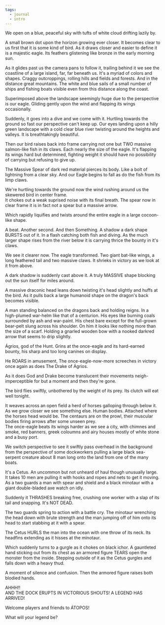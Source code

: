 ```yaml
---
tags:
  - journal
  - intro
---
```

We open on a blue, peaceful sky with tufts of white cloud drifting lazily by.  
  
A small brown dot upon the horizon growing ever closer. It becomes clear to us first that it is some kind of bird. As it draws closer and easier to define it is a majestic eagle. Its feathers glistening like bronze in the early morning sun.  
  
As it glides past us the camera pans to follow it, trailing behind it we see the coastline of a large island, far, far beneath us. It's a myriad of colors and shapes. Craggy outcroppings, rolling hills and fields and forests. And in the distance great mountains. The white and blue sails of a small number of ships and fishing boats visible even from this distance along the coast.  
  
Superimposed above the landscape seemingly huge due to the perspective is our eagle. Gliding gently upon the wind and flapping its wings occasionally.  
  
Suddenly, it goes into a dive and we come with it. Hurtling towards the ground so fast our perspective can't keep up. Our eyes landing upon a hilly green landscape with a cold clear blue river twisting around the heights and valleys. It is breathtakingly beautiful.  
  
Then our bird raises back into frame carrying not one but TWO massive salmon-like fish in its claws. Each nearly the size of the eagle. It's flapping its wings hard but determined, fighting weight it should have no possibility of carrying but refusing to give up.  
  
The Massive Spear of dark red material pierces its body. Like a bolt of lightning from a clear sky. And our Eagle begins to fall as do the fish from its limp claws.  
  
We're hurtling towards the ground now the wind rushing around us the skewered bird in center frame.  
It chokes out a weak suprised noise with its final breath. The spear now in clear frame it is in fact not a spear but a massive arrow.  
  
Which rapidly liquifies and twists around the entire eagle in a large cocoon-like shape.  
  
A beat. Another second. And then Something. A shadow a dark shape BURSTS out of it. In a flash catching both fish and diving. As the much larger shape rises from the river below it is carrying thrice the bounty in it's claws.  
  
We see it clearer now. The eagle transformed. Two giant bat-like wings, a long feathered tail and two massive claws. It shrieks in victory as we look at it from above.  
  
A dark shadow is suddenly cast above it. A truly MASSIVE shape blocking out the sun itself for miles around.  
  
A massive draconic head leans down twisting it's head slightly and huffs at the bird. As it pulls back a large humanoid shape on the dragon's back becomes visible.  
  
A man standing balanced on the dragons back and holding reigns. In a high-plumed war-helm like that of a centurion. His eyes like burning coals surrounded by ash and war-paint. His chest bare except for the full-grown bear-pelt slung across his shoulder. On him it looks like nothing more than the size of a scarf. Holding a gnarled wooden bow with a nooked darkred arrow that seems to drip slightly.  
  
Ágrios, god of the Hunt. Grins at the once-eagle and its hard-earned bounty, his sharp and too long canines on display.  
  
He ROARS in amusement, The once-eagle-now-more screeches in victory once again as does The Drake of Ágrios.  
  
As it does God and Drake become translucent their movements neigh-imperceptible for but a moment and then they're gone.  
  
The bird flies swiftly, unbothered by the weight of its prey. Its clutch will eat well tonight.  
  
It weaves across an open field a herd of horses galloping through below it. As we grow closer we see something else. Human bodies. Attached where the horses head would be. The centaurs are on the prowl, their muscular bodies firing arrows after some unseen prey.  
The once-eagle beats its wings harder as we see a city, with chimnes and smoke, red banners, greek coloumns and airy houses mostly of white stone and a busy port.  
  
We switch perspective to see it swiftly pass overhead in the background from the perspective of some dockworkers pulling a large black sea-serpent creature about 8 man long onto the land from one of the many boats.  
  
It's a Cetus. An uncommon but not unheard of haul though unusually large. It takes 10 men are pulling it with hooks and ropes and nets to get it moving. As a two guards a man with spear and shield and a black minotaur with a giant double-bladed axe watch on idly.  
  
Suddenly it THRASHES breaking free, crushing one worker with a slap of its tail and snapping. It's NOT DEAD.  
  
The two guards spring to action with a battle cry. The minotaur wrenching the head down with brute strength and the man jumping off of him onto its head to start stabbing at it with a spear.  
  
The Cetus HURLS the man into the ocean with one throw of its neck. Its headfins extending as it hisses at the minotaur.  
  
Which suddenly turns to a gurgle as it chokes on black ichor. A gauntleted hand sticking out from its chest as an armored figure TEARS open the monster from the inside. Stepping outside of it as the Cetus gurgles and falls down with a heavy thud.  
  
A moment of silence and confusion. Then the armored figure raises both blodied hands.  
  
AHHH!!  
AND THE DOCK ERUPTS IN VICTORIOUS SHOUTS! A LEGEND HAS ARRIVED!  
  
Welcome players and friends to ÁTOPOS!  
  
What will your legend be?
